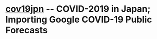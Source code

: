 # [cov19jpn] -- COVID-2019 in Japan; Importing Google COVID-19 Public Forecasts


[cov19jpn]: https://github.com/spiegel-im-spiegel/cov19jpn "spiegel-im-spiegel/cov19jpn: COVID-2019 in Japan; Importing Google COVID-19 Public Forecasts"
